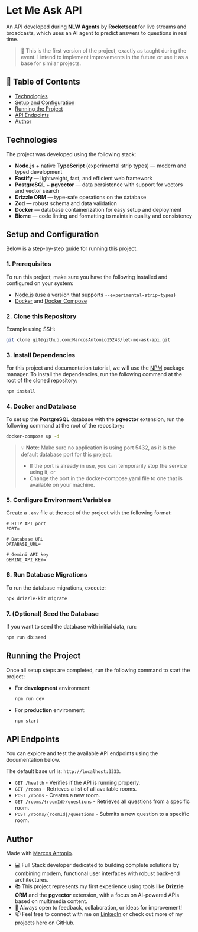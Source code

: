 # Let Me Ask API

An API developed during **NLW Agents** by **Rocketseat** for live streams and broadcasts, which uses an AI agent to predict answers to questions in real time.

> 🧪 This is the first version of the project, exactly as taught during the event. I intend to implement improvements in the future or use it as a base for similar projects.

## 📑 Table of Contents

- [Technologies](#technologies)
- [Setup and Configuration](#setup-and-configuration)
- [Running the Project](#running-the-project)
- [API Endpoints](#api-endpoints)
- [Author](#author)

## Technologies

The project was developed using the following stack:

- **Node.js** + native **TypeScript** (experimental strip types) — modern and typed development
- **Fastify** — lightweight, fast, and efficient web framework
- **PostgreSQL** + **pgvector** — data persistence with support for vectors and vector search
- **Drizzle ORM** — type-safe operations on the database
- **Zod** — robust schema and data validation
- **Docker** — database containerization for easy setup and deployment
- **Biome** — code linting and formatting to maintain quality and consistency

## Setup and Configuration

Below is a step-by-step guide for running this project.

### 1. Prerequisites

To run this project, make sure you have the following installed and configured on your system:

- [Node.js](https://nodejs.org) (use a version that supports `--experimental-strip-types`)
- [Docker](https://www.docker.com/) and [Docker Compose](https://docs.docker.com/compose)

### 2. Clone this Repository

Example using SSH:

```bash
git clone git@github.com:MarcosAntonio15243/let-me-ask-api.git
```

### 3. Install Dependencies

For this project and documentation tutorial, we will use the [NPM](https://www.npmjs.com) package manager. To install the dependencies, run the following command at the root of the cloned repository:

```bash
npm install
```

### 4. Docker and Database

To set up the **PostgreSQL** database with the **pgvector** extension, run the following command at the root of the repository:

```bash
docker-compose up -d
``` 

> 💡 **Note**: Make sure no application is using port 5432, as it is the default database port for this project.
> - If the port is already in use, you can temporarily stop the service using it, or
> - Change the port in the docker-compose.yaml file to one that is available on your machine.

### 5. Configure Environment Variables

Create a `.env` file at the root of the project with the following format:

```env
# HTTP API port
PORT=

# Database URL
DATABASE_URL=

# Gemini API key
GEMINI_API_KEY=
```

### 6. Run Database Migrations

To run the database migrations, execute:

```bash
npx drizzle-kit migrate
```

### 7. (Optional) Seed the Database

If you want to seed the database with initial data, run:

```bash
npm run db:seed
```

## Running the Project

Once all setup steps are completed, run the following command to start the project:

- For **development** environment:
  
  ```bash
  npm run dev
  ```

- For **production** environment:

  ```bash
  npm start
  ```

## API Endpoints

You can explore and test the available API endpoints using the documentation below.

The default base url is: `http://localhost:3333`.

- `GET /health` - Verifies if the API is running properly.
- `GET /rooms` - Retrieves a list of all available rooms.
- `POST /rooms` - Creates a new room.
- `GET /rooms/{roomId}/questions` - Retrieves all questions from a specific room.
- `POST /rooms/{roomId}/questions` - Submits a new question to a specific room.

## Author

Made with  [Marcos Antonio](https://github.com/MarcosAntonio15243).

- 💻 Full Stack developer dedicated to building complete solutions by combining modern, functional user interfaces with robust back-end architectures.
- 📚 This project represents my first experience using tools like **Drizzle ORM** and the **pgvector** extension, with a focus on AI-powered APIs based on multimedia content.
- 🚀 Always open to feedback, collaboration, or ideas for improvement!
- 📫 Feel free to connect with me on [LinkedIn](https://www.linkedin.com/in/marcos-antonio-18059b234) or check out more of my projects here on GitHub.
